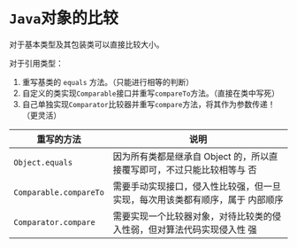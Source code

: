 # `Java`对象的比较

对于基本类型及其包装类可以直接比较大小。

对于引用类型：

1. 重写基类的 `equals` 方法。（只能进行相等的判断）
2. 自定义的类实现`Comparable`接口并重写`compareTo`方法。（直接在类中写死）
3. 自己单独实现`Comparator`比较器并重写`compare`方法，将其作为参数传递！（更灵活）

| 重写的方法             | 说明                                                         |
| ---------------------- | ------------------------------------------------------------ |
| `Object.equals`        | 因为所有类都是继承自 Object 的，所以直接覆写即可，不过只能比较相等与 否 |
| `Comparable.compareTo` | 需要手动实现接口，侵入性比较强，但一旦实现，每次用该类都有顺序，属于 内部顺序 |
| `Comparator.compare`   | 需要实现一个比较器对象，对待比较类的侵入性弱，但对算法代码实现侵入性 强 |